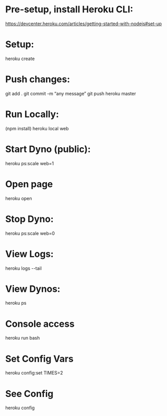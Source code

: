 # Pre-setup, install Heroku CLI:
https://devcenter.heroku.com/articles/getting-started-with-nodejs#set-up

# Setup:
heroku create

# Push changes:
git add .
git commit -m “any message”
git push heroku master

# Run Locally:
(npm install)
heroku local web


# Start Dyno (public):
heroku ps:scale web=1

# Open page
heroku open

# Stop Dyno:
heroku ps:scale web=0



# View Logs:
heroku logs --tail 

# View Dynos:
heroku ps 



# Console access
heroku run bash

# Set Config Vars
heroku config:set TIMES=2

# See Config
heroku config
